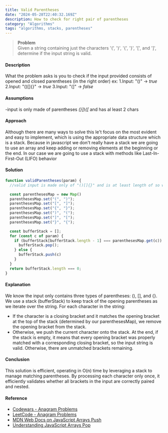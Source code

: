 ```yaml
---
title: Valid Parentheses
date: "2024-05-28T22:40:32.169Z"
description: How to check for right pair of parentheses
category: "Algorithms"
tags: "algorithms, stacks, parentheses"
---
```


> **Problem**   
> Given a string containing just the characters '(', ')', '{', '}', '\[', and '\]', determine if the input string is valid.

#### Description

What the problem asks is you to check if the input provided consists of opened and closed parentheses (in the right order)
ex:
1.Input: "()" -> *true*
2.Input: "()[]{}" -> *true*
3.Input: "(]" -> *false*

#### Assumptions

-input is only made of parentheses *(}]){[* and has al least 2 chars

#### Approach

Although there are many ways to solve this le't focus on the most evident and easy to implement, which is using the appropriate
data structure which is a stack. Because in javascript we don't really have a stack we are going to use an array and keep adding
or removing elements at the beginning or the end. In our case we are going to use a stack with methods like Last-In-First-Out (LIFO) behavior

#### Solution

```js
function validParentheses(param) {
  //valid input is made only of "()[]{}" and is at least length of so we don;t have to do additional checks

  const parenthesesMap = new Map()
  parenthesesMap.set("(", ")");
  parenthesesMap.set("[", "]");
  parenthesesMap.set("{", "}");
  parenthesesMap.set(")", "(");
  parenthesesMap.set("]", "[");
  parenthesesMap.set("}", "{");

  const bufferStack = [];
  for (const c of param) {
    if (bufferStack[bufferStack.length - 1] === parenthesesMap.get(c)) {
      bufferStack.pop();
    } else {
      bufferStack.push(c)
    }
  }
  return bufferStack.length === 0;
}

```

#### Explanation

We know the input only contains three types of parentheses: (), [], and {}.
We use a stack (bufferStack) to keep track of the opening parentheses as we iterate over the string. For each character in the string:

- If the character is a closing bracket and it matches the opening bracket at the top of the stack (determined by our parenthesesMap), we remove the opening bracket from the stack.
- Otherwise, we push the current character onto the stack.
  At the end, if the stack is empty, it means that every opening bracket was properly matched with a corresponding closing bracket, so the input string is valid. Otherwise, there are unmatched brackets remaining.

#### Conclusion

This solution is efficient, operating in O(n) time by leveraging a stack to manage matching parentheses. By processing each character only once, it efficiently validates whether all brackets in the input are correctly paired and nested.
#### Reference
- [Codewars - Anagram Problems](https://www.codewars.com/kata/search/?q=parentheses&order_by=sort_date%20desc)
- [LeetCode - Anagram Problems](https://leetcode.com/problemset/?search=parentheses)
- [MDN Web Docs on JavaScript Arrays Push](https://developer.mozilla.org/en-US/docs/Web/JavaScript/Reference/Global_Objects/Array/push)
- [Understanding JavaScript Arrays Pop](https://developer.mozilla.org/en-US/docs/Web/JavaScript/Reference/Global_Objects/Array/pop)
